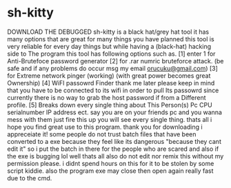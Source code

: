 # sh-kitty 
DOWNLOAD THE DEBUGGED sh-kitty is a black hat/grey hat tool it has many options that are great for many things you have planned  this tool is very reliable for every day things but while having a (black-hat) hacking side to The program this tool has following options such as.               [1] enter 1 for Anti-Brutefoce password generator                  [2] for .rar numric bruteforce attack.         (be safe and if any problems do occur msg my email orucuku@gmail.com)                  [3] for Extreme network pinger (working)                       (with great power becomes great Ownership)                   [4] WiFI passowrd Finder thank me later           please keep in mind that you have to be connected to its wifi in order to pull          Its passowrd since currently there is no way to grab the host password if from a           Different profile.                    [5] Breaks down every single thing about This Person(s)                       Pc CPU serialnumber IP address ect.                        say you are on your friends pc and you wanna mess with them                        just fire this up you will see every single thing. thats all i hope you find great use to this program.
thank you for downloading i appreceiate it! some people do not trust batch files that have been converted to a exe
because they feel like its dangerous "because they cant edit it" so i put the batch in there for the people who are 
scared and also if the exe is bugging lol well thats all also do not edit nor remix this without my permission
please. i didnt spend hours on this for it to be stolen by some script kiddie. also the program exe may close
then open again really fast due to the cmd.
